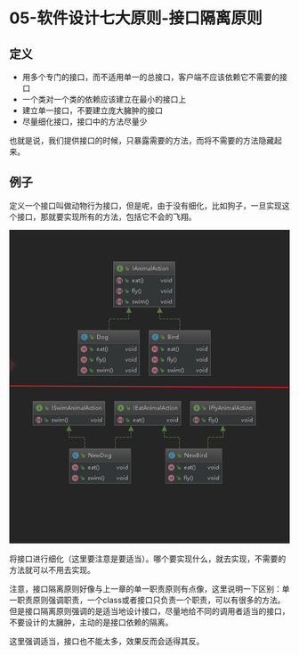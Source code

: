 # 05-软件设计七大原则-接口隔离原则

## 定义

* 用多个专门的接口，而不适用单一的总接口，客户端不应该依赖它不需要的接口
* 一个类对一个类的依赖应该建立在最小的接口上
* 建立单一接口，不要建立庞大臃肿的接口
* 尽量细化接口，接口中的方法尽量少

也就是说，我们提供接口的时候，只暴露需要的方法，而将不需要的方法隐藏起来。

## 例子

定义一个接口叫做动物行为接口，但是呢，由于没有细化，比如狗子，一旦实现这个接口，那就要实现所有的方法，包括它不会的飞翔。


<div align="center">
    <img src="../pic/pattern/uml5-1.png" >
</div>

将接口进行细化（这里要注意是要适当）。哪个要实现什么，就去实现，不需要的方法就可以不用去实现。

注意，接口隔离原则好像与上一章的单一职责原则有点像，这里说明一下区别：单一职责原则强调职责，一个class或者接口只负责一个职责，可以有很多的方法。但是接口隔离原则强调的是适当地设计接口，尽量地给不同的调用者适当的接口，不要设计的太臃肿，主动的是接口依赖的隔离。

这里强调适当，接口也不能太多，效果反而会适得其反。